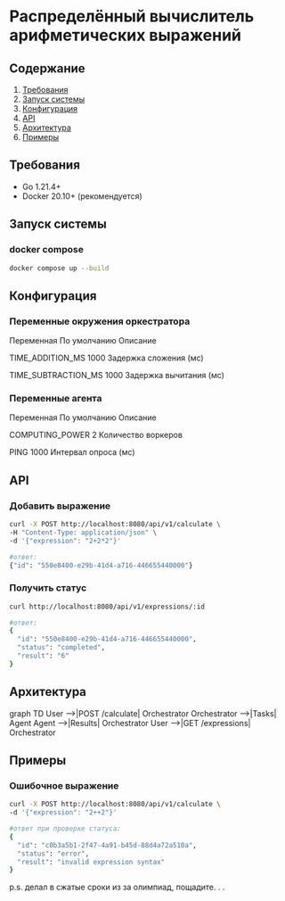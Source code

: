 # Распределённый вычислитель арифметических выражений

## Содержание
1. [Требования](#требования)
2. [Запуск системы](#запуск-системы)
3. [Конфигурация](#конфигурация)
4. [API](#api)
5. [Архитектура](#архитектура)
6. [Примеры](#примеры)

## Требования
- Go 1.21.4+
- Docker 20.10+ (рекомендуется)

## Запуск системы
### docker compose
```bash
docker compose up --build
```

## Конфигурация
### Переменные окружения оркестратора
Переменная По умолчанию	Описание

TIME_ADDITION_MS	1000	Задержка сложения (мс)

TIME_SUBTRACTION_MS	1000	Задержка вычитания (мс)

### Переменные агента
Переменная	По умолчанию Описание

COMPUTING_POWER	2	Количество воркеров

PING	1000	Интервал опроса (мс)

## API
### Добавить выражение

```bash
curl -X POST http://localhost:8080/api/v1/calculate \
-H "Content-Type: application/json" \
-d '{"expression": "2+2*2"}'

#ответ:
{"id": "550e8400-e29b-41d4-a716-446655440000"}
```

### Получить статус

```bash
curl http://localhost:8080/api/v1/expressions/:id

#ответ:
{
  "id": "550e8400-e29b-41d4-a716-446655440000",
  "status": "completed", 
  "result": "6"
}
```

## Архитектура
graph TD
User -->|POST /calculate| Orchestrator
Orchestrator -->|Tasks| Agent
Agent -->|Results| Orchestrator
User -->|GET /expressions| Orchestrator

## Примеры
### Ошибочное выражение
```bash
curl -X POST http://localhost:8080/api/v1/calculate \
-d '{"expression": "2++2"}'

#ответ при проверке статуса:
{
  "id": "c0b3a5b1-2f47-4a91-b45d-88d4a72a510a",
  "status": "error",
  "result": "invalid expression syntax"
}
```

p.s.
делал в сжатые сроки из за олимпиад, пощадите. . .